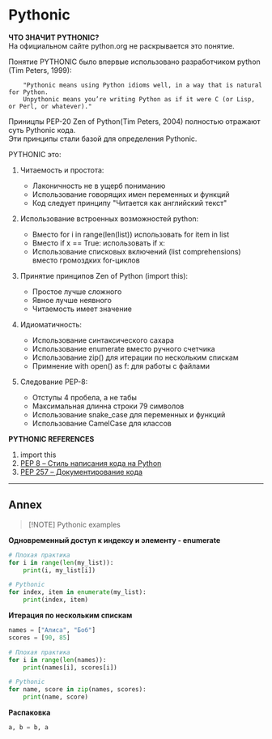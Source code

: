 # Pythonic

**ЧТО ЗНАЧИТ PYTHONIC?**  
На официальном сайте python.org не раскрывается это понятие.

Понятие PYTHONIC было впервые использовано разработчиком python (Tim Peters, 1999):

```
    "Pythonic means using Python idioms well, in a way that is natural for Python. 
    Unpythonic means you’re writing Python as if it were C (or Lisp, or Perl, or whatever)."
```

Приницпы PEP-20 Zen of Python(Tim Peters, 2004) полностью отражают суть Pythonic кода.  
Эти принципы стали базой для определения Pythonic.

PYTHONIC это:

1. Читаемость и простота:

   - Лаконичность не в ущерб пониманию  
   - Использование говорящих имен переменных и функций  
   - Код следует принципу "Читается как английский текст"  

1. Использование встроенных возможностей python:

   - Вместо for i in range(len(list)) использовать for item in list  
   - Вместо if x == True: использовать if x:  
   - Использование списковых включений (list comprehensions) вместо громоздких for-циклов  

1. Принятие принципов Zen of Python (import this):

   - Простое лучше сложного  
   - Явное лучше неявного  
   - Читаемость имеет значение  

1. Идиоматичность:

   - Использование синтаксического сахара  
   - Использование enumerate вместо ручного счетчика  
   - Использование zip() для итерации по нескольким спискам  
   - Примнение with open() as f: для работы с файлами  

1. Следование PEP-8:

   - Отступы 4 пробела, а не табы    
   - Максимальная длинна строки 79 символов  
   - Использование snake_case для переменных и функций  
   - Использование CamelCase для классов  

**PYTHONIC REFERENCES**

1. import this  
1. [PEP 8 – Стиль написания кода на Python](https://peps.python.org/pep-0008/)  
1. [PEP 257 – Документирование кода](https://peps.python.org/pep-0257/)  


---
## Annex

> [!NOTE] Pythonic examples

**Одновременный доступ к индексу и элементу - enumerate**

```python
# Плохая практика
for i in range(len(my_list)):
    print(i, my_list[i])

# Pythonic
for index, item in enumerate(my_list):
    print(index, item)
```

**Итерация по нескольким спискам**

```python
names = ["Алиса", "Боб"]
scores = [90, 85]

# Плохая практика
for i in range(len(names)):
    print(names[i], scores[i])

# Pythonic 
for name, score in zip(names, scores):
    print(name, score)
```

**Распаковка**

```python
a, b = b, a
```
